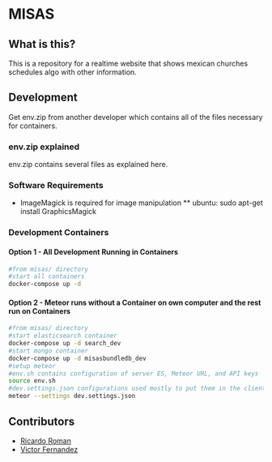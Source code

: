 MISAS
=====

## What is this?
This is a repository for a realtime website that shows mexican churches
schedules algo with other information.

## Development

Get env.zip from another developer which contains all of the files 
necessary for containers.

### env.zip explained

env.zip contains several files as explained here.

### Software Requirements

* ImageMagick is required for image manipulation
** ubuntu: sudo apt-get install GraphicsMagick

### Development Containers

#### Option 1 - All Development Running in Containers

```bash
#from misas/ directory
#start all containers
docker-compose up -d 
```

#### Option 2 - Meteor runs without a Container on own computer and the rest run on Containers

```bash
#from misas/ directory
#start elasticsearch container
docker-compose up -d search_dev 
#start mongo container
docker-compose up -d misasbundledb_dev
#setup meteor
#env.sh contains configuration of server ES, Meteor URL, and API keys
source env.sh         
#dev.settings.json configurations used mostly to put them in the client
meteor --settings dev.settings.json
```
### 

## Contributors
* [Ricardo Roman](https://github.com/roman0316)
* [Victor Fernandez](https://github.com/victor-fdez)
